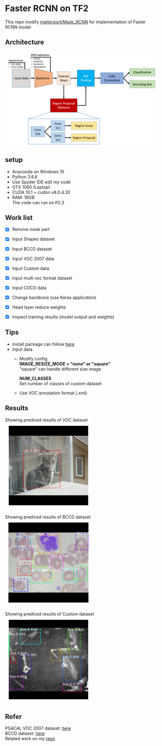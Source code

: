 # Faster RCNN on TF2
This repo modify [matterport/Mask_RCNN](https://github.com/matterport/Mask_RCNN) for implementation of Faster RCNN model  


## Architecture
![alt text](https://github.com/jacky10001/Faster_RCNN-tf2/blob/main/images/struct.png "Architecture")  


## setup
* Anaconda on Windows 10  
* Python 3.6.6  
* Use Spyder IDE edit my code  
* GTX 1060 (Laptop)
* CUDA 10.1 + cudnn v8.0.4.30  
* RAM: 16GB  
The code can run on tf2.3  


## Work list 
- [x] Remove mask part  
- [x] Input Shapes dataset  
- [x] Input BCCD dataset  
- [x] Input VOC 2007 data  
- [x] Input Custom data  
- [x] Input multi voc format dataset  
- [x] Input COCO data  
- [x] Change backbone (use Keras application)  
- [x] Head layer reduce weights  
- [x] Inspect training results (model output and weights)


## Tips   
* Install package can follow [here](https://github.com/jacky10001/Faster_RCNN-tf2/blob/main/requirements.txt)   
* Input data  
  * Modify config  
    **IMAGE_RESIZE_MODE = "none" or "square"**  
    "square" can handle different size image  
    
    **NUM_CLASSES**  
    Set number of classes of custom dataset  
  * Use VOC annotation format (.xml)


## Results  
Showing prediced results of VOC dataset  
![alt text](https://github.com/jacky10001/Faster_RCNN-tf2/blob/main/images/image-1.png "Train VOC dataset")  

Showing prediced results of BCCD dataset  
![alt text](https://github.com/jacky10001/Faster_RCNN-tf2/blob/main/images/image-2.png "Train BCCD dataset")  

Showing prediced results of Custom dataset  
![alt text](https://github.com/jacky10001/Faster_RCNN-tf2/blob/main/images/image-3.png "Train Custom dataset")  


## Refer
PSACAL VOC 2007 dataset: [here](http://host.robots.ox.ac.uk/pascal/VOC/voc2007/index.html)  
BCCD dataset: [here](https://github.com/Shenggan/BCCD_Dataset)  
Related work on my [repo](https://github.com/jacky10001/Mask_RCNN-tf2)  

